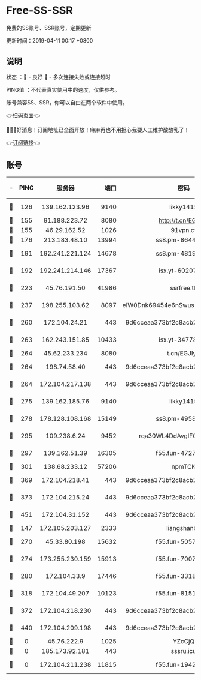 # Free-SS-SSR

免费的SS账号、SSR账号，定期更新

更新时间：2019-04-11 00:17 +0800

## 说明

状态     ：🙂 - 良好 🙁 - 多次连接失败或连接超时

PING值   ：不代表真实使用中的速度，仅供参考。

账号兼容SS、SSR，你可以自由在两个软件中使用。

👉[扫码页面](https://liesauer.github.io/Free-SS-SSR/)👈

🎉🎉🎉好消息！订阅地址已全面开放！麻麻再也不用担心我要人工维护酸酸乳了！

👉[订阅链接](https://www.liesauer.net/yogurt/subscribe?ACCESS_TOKEN=DAYxR3mMaZAsaqUb)👈

## 账号

|-|PING|服务器|端口|密码|加密方式|区域|
|:----:|:----:|:-----:|-----:|:----:|:----:|:----:|
|🙂|126|139.162.123.96|9140|likky1415|aes-256-cfb|JP|
|🙂|155|91.188.223.72|8080|http://t.cn/EGJIyrl|rc4-md5|RU|
|🙂|155|46.29.162.52|1026|91vpn.cf|rc4-md5|RU|
|🙂|176|213.183.48.10|13994|ss8.pm-86447705|rc4-md5|RU|
|🙂|191|192.241.221.124|14678|ss8.pm-48196423|aes-256-cfb|US|
|🙂|192|192.241.214.146|17367|isx.yt-60207601|aes-256-cfb|US|
|🙂|223|45.76.191.50|41986|ssrfree.tk|aes-256-cfb|SG|
|🙂|237|198.255.103.62|8097|eIW0Dnk69454e6nSwuspv9DmS201tQ0D|aes-256-cfb|US|
|🙂|260|172.104.24.21|443|9d6cceaa373bf2c8acb22e60b6a58be6|aes-256-cfb|US|
|🙂|263|162.243.151.85|10433|isx.yt-34778816|aes-256-cfb|US|
|🙂|264|45.62.233.234|8080|t.cn/EGJIyrl|rc4-md5|CA|
|🙂|264|198.74.58.40|443|9d6cceaa373bf2c8acb22e60b6a58be6|aes-256-cfb|US|
|🙂|264|172.104.217.138|443|9d6cceaa373bf2c8acb22e60b6a58be6|aes-256-cfb|US|
|🙂|275|139.162.185.76|9140|likky1415|aes-256-cfb|DE|
|🙂|278|178.128.108.168|15149|ss8.pm-49584680|aes-256-cfb|SG|
|🙂|295|109.238.6.24|9452|rqa30WL4DdAvgIFG6Fs3znzTa|aes-256-cfb|FR|
|🙂|297|139.162.51.39|16305|f55.fun-47276743|aes-256-cfb|SG|
|🙂|301|138.68.233.12|57206|npmTCK|rc4-md5|US|
|🙂|369|172.104.218.41|443|9d6cceaa373bf2c8acb22e60b6a58be6|aes-256-cfb|US|
|🙂|373|172.104.215.24|443|9d6cceaa373bf2c8acb22e60b6a58be6|aes-256-cfb|US|
|🙂|451|172.104.31.152|443|9d6cceaa373bf2c8acb22e60b6a58be6|aes-256-cfb|US|
|🙂|147|172.105.203.127|2333|liangshanbo|chacha20|JP|
|🙂|270|45.33.80.198|15632|f55.fun-50578586|aes-256-cfb|US|
|🙂|274|173.255.230.159|15913|f55.fun-70074599|aes-256-cfb|US|
|🙂|280|172.104.33.9|17446|f55.fun-33182550|aes-256-cfb|SG|
|🙂|318|172.104.49.207|10123|f55.fun-81514495|aes-256-cfb|SG|
|🙁|372|172.104.218.230|443|9d6cceaa373bf2c8acb22e60b6a58be6|aes-256-cfb|US|
|🙁|440|172.104.209.198|443|9d6cceaa373bf2c8acb22e60b6a58be6|aes-256-cfb|US|
|🙁|0|45.76.222.9|1025|YZcCjQ|rc4-md5|JP|
|🙁|0|185.173.92.181|443|sssru.icu|rc4-md5|RU|
|🙁|0|172.104.211.238|11815|f55.fun-19426355|aes-256-cfb|US|
